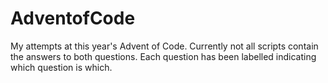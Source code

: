 # AdventofCode

My attempts at this year's Advent of Code. Currently not all scripts contain the answers to both questions. Each question has been labelled indicating which question is which.
